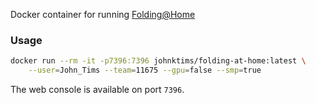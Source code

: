 Docker container for running [Folding@Home](http://folding.stanford.edu/)

### Usage
```bash
docker run --rm -it -p7396:7396 johnktims/folding-at-home:latest \
    --user=John_Tims --team=11675 --gpu=false --smp=true
```

The web console is available on port `7396`.
